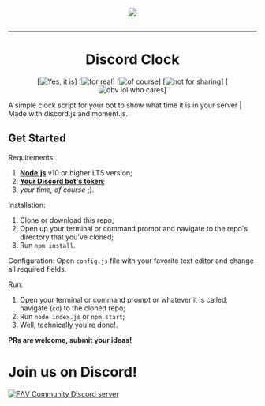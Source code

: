 <div align="center">
    <img src="https://i.imgur.com/iprzBYk.png"><br><br>

---

# Discord Clock
[![Yes, it is](https://forthebadge.com/images/badges/built-with-swag.svg)] [![for real](https://forthebadge.com/images/badges/gluten-free.svg)] [![of course](https://forthebadge.com/images/badges/does-not-contain-msg.svg)] [![not for sharing](https://forthebadge.com/images/badges/for-you.svg)]
[![obv lol who cares](https://forthebadge.com/images/badges/you-didnt-ask-for-this.svg)]
</div>

A simple clock script for your bot to show what time it is in your server | Made with discord.js and moment.js.


## Get Started
Requirements:
1. [**Node.js**](https://nodejs.org/en/) v10 or higher LTS version;
2. [**Your Discord bot's token**](https://discordapp.com/developers/applications/);
3. _your time, of course_ ;).

Installation:
1. Clone or download this repo;
2. Open up your terminal or command prompt and navigate to the repo's directory that you've cloned;
3. Run `npm install`.

Configuration:
Open `config.js` file with your favorite text editor and change all required fields.

Run:
1. Open your terminal or command prompt or whatever it is called, navigate (`cd`) to the cloned repo;
2. Run `node index.js` or `npm start`;
3. Well, technically you're done!.

**PRs are welcome, submit your ideas!**

# Join us on Discord!
[![FΛV Community Discord server](https://discordapp.com/api/guilds/400583109789089793/embed.png?style=banner3)](https://discord.gg/TePuaqF)
